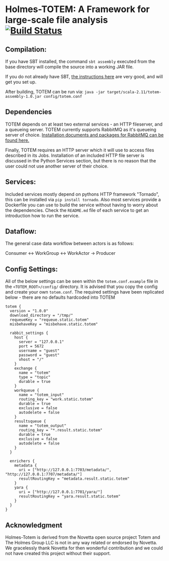 # Holmes-TOTEM: A Framework for large-scale file analysis [![Build Status](https://travis-ci.org/HolmesProcessing/Holmes-Totem.svg?branch=master)](https://travis-ci.org/HolmesProcessing/Holmes-Totem)

## Compilation:

If you have SBT installed, the command `sbt assembly` executed from the base directory will compile the source into a working JAR file.

If you do not already have SBT, [the instructions here](http://www.scala-sbt.org/release/tutorial/Setup.html) are very good, and will get you set up.

After building, TOTEM can be run via:
`java -jar target/scala-2.11/totem-assembly-1.0.jar config/totem.conf`


## Dependencies
TOTEM depends on at least two external services - an HTTP fileserver, and a queueing server. TOTEM currently supports RabbitMQ as it's queueing server of choice.
[Installation documents and packages for RabbitMQ can be found here.](http://www.rabbitmq.com/download.html)

Finally, TOTEM requires an HTTP server which it will use to access files described in its Jobs. Installation of an included HTTP file server is discussed in the Python Services section, but there is no reason that the user could not use another server of their choice.

## Services:
Included services mostly depend on pythons HTTP framework "Tornado", this can be installed via `pip install tornado`.
Also most services provide a Dockerfile you can use to build the service without having to worry about the dependencies.
Check the `README.md` file of each service to get an introduction how to run the service.

## Dataflow:
The general case data workflow between actors is as follows:

Consumer <-> WorkGroup <-> WorkActor -> Producer

## Config Settings:
All of the below settings can be seen within the `totem.conf.example` file in the `<TOTEM_ROOT>/config/` directory. It is advised that you copy the config and create your own `totem.conf`.
The required settings have been replicated below - there are no defaults hardcoded into TOTEM


```
totem {
  version = "1.0.0"
  download_directory = "/tmp/"
  requeueKey = "requeue.static.totem"
  misbehaveKey = "misbehave.static.totem"

  rabbit_settings {
    host {
      server = "127.0.0.1"
      port = 5672
      username = "guest"
      password = "guest"
      vhost = "/"
    }
    exchange {
      name = "totem"
      type = "topic"
      durable = true
    }
    workqueue {
      name = "totem_input"
      routing_key = "work.static.totem"
      durable = true
      exclusive = false
      autodelete = false
    }
    resultsqueue {
      name = "totem_output"
      routing_key = "*.result.static.totem"
      durable = true
      exclusive = false
      autodelete = false
    }
  }

  enrichers {
    metadata {
      uri = ["http://127.0.0.1:7703/metadata/", "http://127.0.0.1:7707/metadata/"]
      resultRoutingKey = "metadata.result.static.totem"
    }
    yara {
      uri = ["http://127.0.0.1:7701/yara/"]
      resultRoutingKey = "yara.result.static.totem"
    }
  }
}
```

## Acknowledgment
Holmes-Totem is derived from the Novetta open source project Totem and The Holmes Group LLC is not in any way related or endorsed by Novetta. We gracelessly thank Novetta for then wonderful contribution and we could not have created this project without their support. 
